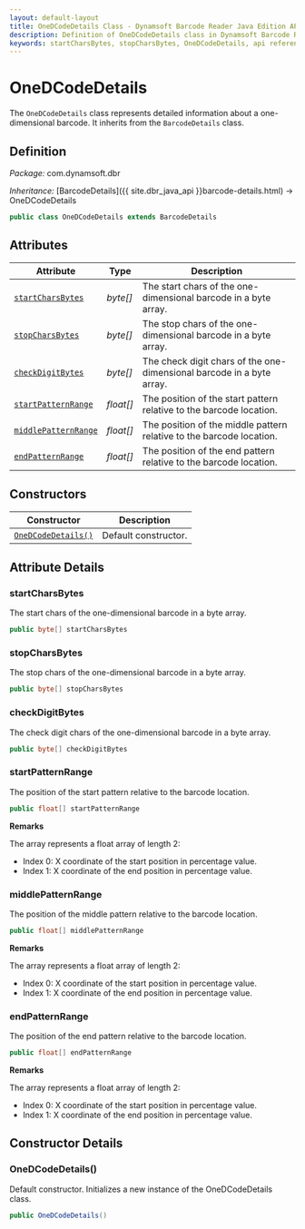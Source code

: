 ```yaml
---
layout: default-layout
title: OneDCodeDetails Class - Dynamsoft Barcode Reader Java Edition API Reference
description: Definition of OneDCodeDetails class in Dynamsoft Barcode Reader Java Edition.
keywords: startCharsBytes, stopCharsBytes, OneDCodeDetails, api reference
---
```

# OneDCodeDetails

The `OneDCodeDetails` class represents detailed information about a one-dimensional barcode. It inherits from the `BarcodeDetails` class.

## Definition

*Package:* com.dynamsoft.dbr

*Inheritance:* [BarcodeDetails]({{ site.dbr_java_api }}barcode-details.html) -> OneDCodeDetails

```java
public class OneDCodeDetails extends BarcodeDetails
```

## Attributes

| Attribute | Type | Description |
|---------- | ---- | ----------- |
| [`startCharsBytes`](#startcharsbytes) | *byte[]* | The start chars of the one-dimensional barcode in a byte array. |
| [`stopCharsBytes`](#stopcharsbytes) | *byte[]* | The stop chars of the one-dimensional barcode in a byte array. |
| [`checkDigitBytes`](#checkdigitbytes) | *byte[]* | The check digit chars of the one-dimensional barcode in a byte array. |
| [`startPatternRange`](#startpatternrange) | *float[]* | The position of the start pattern relative to the barcode location. |
| [`middlePatternRange`](#middlepatternrange) | *float[]* | The position of the middle pattern relative to the barcode location. |
| [`endPatternRange`](#endpatternrange) | *float[]* | The position of the end pattern relative to the barcode location. |

## Constructors

| Constructor | Description |
|------------ | ----------- |
| [`OneDCodeDetails()`](#onedcodedetails) | Default constructor. |

## Attribute Details

### startCharsBytes

The start chars of the one-dimensional barcode in a byte array.

```java
public byte[] startCharsBytes
```

### stopCharsBytes

The stop chars of the one-dimensional barcode in a byte array.

```java
public byte[] stopCharsBytes
```

### checkDigitBytes

The check digit chars of the one-dimensional barcode in a byte array.

```java
public byte[] checkDigitBytes
```

### startPatternRange

The position of the start pattern relative to the barcode location.

```java
public float[] startPatternRange
```

**Remarks**

The array represents a float array of length 2:
- Index 0: X coordinate of the start position in percentage value.
- Index 1: X coordinate of the end position in percentage value.

### middlePatternRange

The position of the middle pattern relative to the barcode location.

```java
public float[] middlePatternRange
```

**Remarks**

The array represents a float array of length 2:
- Index 0: X coordinate of the start position in percentage value.
- Index 1: X coordinate of the end position in percentage value.

### endPatternRange

The position of the end pattern relative to the barcode location.

```java
public float[] endPatternRange
```

**Remarks**

The array represents a float array of length 2:
- Index 0: X coordinate of the start position in percentage value.
- Index 1: X coordinate of the end position in percentage value.

## Constructor Details

### OneDCodeDetails()

Default constructor. Initializes a new instance of the OneDCodeDetails class.

```java
public OneDCodeDetails()
```
